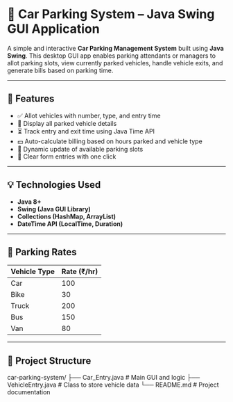 # 🚗 Car Parking System – Java Swing GUI Application

A simple and interactive **Car Parking Management System** built using **Java Swing**. This desktop GUI app enables parking attendants or managers to allot parking slots, view currently parked vehicles, handle vehicle exits, and generate bills based on parking time.

---

## 🔧 Features

- ✅ Allot vehicles with number, type, and entry time
- 📃 Display all parked vehicle details
- ⏳ Track entry and exit time using Java Time API
- 💵 Auto-calculate billing based on hours parked and vehicle type
- 🧮 Dynamic update of available parking slots
- 🧼 Clear form entries with one click

---

## 💡 Technologies Used

- **Java 8+**
- **Swing (Java GUI Library)**
- **Collections (HashMap, ArrayList)**
- **DateTime API (LocalTime, Duration)**

---

## 🧮 Parking Rates

| Vehicle Type | Rate (₹/hr) |
|--------------|------------|
| Car          | 100        |
| Bike         | 30         |
| Truck        | 200        |
| Bus          | 150        |
| Van          | 80         |

---

## 📁 Project Structure

car-parking-system/
├── Car_Entry.java # Main GUI and logic
├── VehicleEntry.java # Class to store vehicle data
└── README.md # Project documentation


